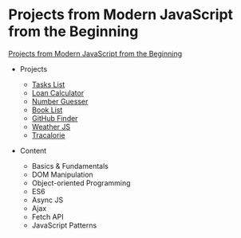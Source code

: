 # Projects from Modern JavaScript from the Beginning

[Projects from Modern JavaScript from the Beginning](https://www.udemy.com/modern-javascript-from-the-beginning)


- Projects 
  - [Tasks List](https://yannif.github.io/modern-JS-from-the-beginning/projects/tasks-list)
  - [Loan Calculator](https://yannif.github.io/modern-JS-from-the-beginning/projects/loan-calculator/)
  - [Number Guesser](https://yannif.github.io/modern-JS-from-the-beginning/projects/number-guesser/)
  - [Book List](https://yannif.github.io/modern-JS-from-the-beginning/projects/book-list/)
  - [GitHub Finder](https://yannif.github.io/modern-JS-from-the-beginning/projects/github-finder/)
  - [Weather JS](https://yannif.github.io/modern-JS-from-the-beginning/projects/weatherjs/)
  - [Tracalorie](https://yannif.github.io/modern-JS-from-the-beginning/projects/tracalorie/)

- Content
  - Basics & Fundamentals
  - DOM Manipulation
  - Object-oriented Programming
  - ES6
  - Async JS
  - Ajax
  - Fetch API
  - JavaScript Patterns